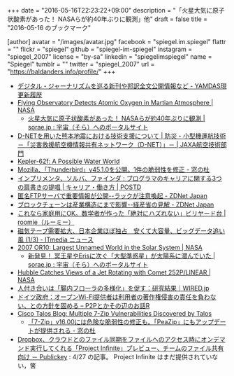 +++
date = "2016-05-16T22:23:22+09:00"
description = "「火星大気に原子状酸素があった！ NASAらが約40年ぶりに観測」他"
draft = false
title = "2016-05-16 のブックマーク"

[author]
  avatar = "/images/avatar.jpg"
  facebook = "spiegel.im.spiegel"
  flattr = ""
  flickr = "spiegel"
  github = "spiegel-im-spiegel"
  instagram = "spiegel_2007"
  license = "by-sa"
  linkedin = "spiegelimspiegel"
  name = "Spiegel"
  tumblr = ""
  twitter = "spiegel_2007"
  url = "https://baldanders.info/profile/"
+++

- [デジタル・ジャーナリズムを巡る新刊や邦訳全文公開情報など - YAMDAS現更新履歴](http://d.hatena.ne.jp/yomoyomo/20160515/digitaljournalism)
- [Flying Observatory Detects Atomic Oxygen in Martian Atmosphere | NASA](http://www.nasa.gov/feature/ames/sofia/flying-observatory-detects-atomic-oxygen-in-martian-atmosphere)
    - [火星大気に原子状酸素があった！ NASAらが約40年ぶりに観測 | sorae.jp : 宇宙（そら）へのポータルサイト](http://sorae.jp/030201/2016_05_12_nasa.html)
- [D-NETを用いた熊本地震における技術支援について | 防災・小型機運航技術－「災害救援航空機情報共有ネットワーク（D-NET）」－ | JAXA航空技術部門](http://www.aero.jaxa.jp/research/star/dreams/dnet/news160516.html)
- [Kepler-62f: A Possible Water World](http://www.space.com/24142-kepler-62f.html)
- [Mozilla、「Thunderbird」v45.1.0を公開。1件の脆弱性を修正 - 窓の杜](http://www.forest.impress.co.jp/docs/news/20160516_757516.html)
- [インプリメンタ、ソルバ、ファインダ : プログラマのキャリアに関する3つの肩書きの提唱 | キャリア・働き方 | POSTD](http://postd.cc/implementers-solvers-and-finders/)
- [匿名FTPサーバで重要情報が公開--ラックが注意喚起 - ZDNet Japan](http://japan.zdnet.com/article/35082633/)
- [ブロックチェーンは産業構造にまで影響--経産省の見解 - ZDNet Japan](http://japan.zdnet.com/article/35082424/)
- [これなら家庭用にOK。数学者が作った「絶対にハズれない」ビリヤード台 | roomie（ルーミー）](http://www.roomie.jp/2016/05/334544/)
- [磁気テープ需要拡大、日本企業ほぼ独占　安くて大容量、ビッグデータ追い風 (1/3) - ITmedia ニュース](http://www.itmedia.co.jp/news/articles/1605/09/news057.html)
- [2007 OR10: Largest Unnamed World in the Solar System | NASA](http://www.nasa.gov/feature/ames/kepler/2007-or10-largest-unnamed-world-in-the-solar-system)
    - [新発見！ 冥王星やErisに次ぐ「大型準惑星」が太陽系に潜んでいた | sorae.jp : 宇宙（そら）へのポータルサイト](http://sorae.jp/10/2016_05_13_dwarfplanet.html)
- [Hubble Catches Views of a Jet Rotating with Comet 252P/LINEAR | NASA](https://www.nasa.gov/feature/goddard/2016/hubble-catches-views-of-a-jet-rotating-with-comet-252plinear)
- [人付き合いは「腸内フローラの多様化」を促す：研究結果｜WIRED.jp](http://wired.jp/2016/05/15/intestinal-flora-diversity/)
- [ドイツ政府：オープンWi-Fi提供者は利用者の著作権侵害の責任を負わない、との方針を固める – P2Pとかその辺のお話R](http://p2ptk.org/copyright/316)
- [Cisco Talos Blog: Multiple 7-Zip Vulnerabilities Discovered by Talos](http://blog.talosintel.com/2016/05/multiple-7-zip-vulnerabilities.html)
    - [「7-Zip」v16.00には危険な脆弱性の修正も。「PeaZip」にもアップデートが提供される - 窓の杜](http://www.forest.impress.co.jp/docs/news/20160513_757356.html)
- [Dropbox、クラウドとのファイル同期をファイルへのアクセス時にオンデマンド実行してくれる「Project Infinite」プレビュー、チームのファイル共有向け － Publickey](http://www.publickey1.jp/blog/16/dropboxproject_infinite.html) : 4/27 の記事。 Project Infinite はまだ提供されていない，筈
